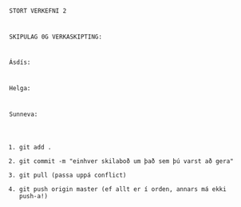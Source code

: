 <code>

STORT VERKEFNI 2

SKIPULAG 0G VERKASKIPTING: 

  Ásdís: 
  
  Helga: 
  
  Sunneva: 
  
  
  1. git add .
  2. git commit -m "einhver skilaboð um það sem þú varst að gera"
  3. git pull (passa uppá conflict)
  4. git push origin master (ef allt er í orden, annars má ekki push-a!)
  
  
  </code>
